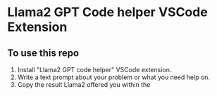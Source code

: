 # Llama2 GPT Code helper VSCode Extension


## To use this repo

1. Install "Llama2 GPT code helper" VSCode extension.
2. Write a text prompt about your problem or what you need help on.
3. Copy the result Llama2 offered you within the 

